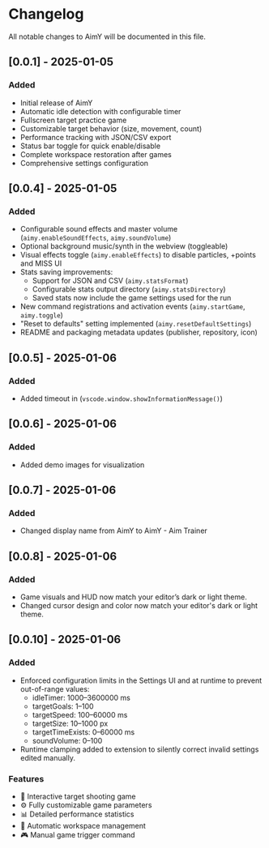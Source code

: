 # Changelog

All notable changes to AimY will be documented in this file.

## [0.0.1] - 2025-01-05

### Added

-   Initial release of AimY
-   Automatic idle detection with configurable timer
-   Fullscreen target practice game
-   Customizable target behavior (size, movement, count)
-   Performance tracking with JSON/CSV export
-   Status bar toggle for quick enable/disable
-   Complete workspace restoration after games
-   Comprehensive settings configuration

## [0.0.4] - 2025-01-05

### Added

-   Configurable sound effects and master volume (`aimy.enableSoundEffects`, `aimy.soundVolume`)
-   Optional background music/synth in the webview (toggleable)
-   Visual effects toggle (`aimy.enableEffects`) to disable particles, +points and MISS UI
-   Stats saving improvements:
    -   Support for JSON and CSV (`aimy.statsFormat`)
    -   Configurable stats output directory (`aimy.statsDirectory`)
    -   Saved stats now include the game settings used for the run
-   New command registrations and activation events (`aimy.startGame`, `aimy.toggle`)
-   "Reset to defaults" setting implemented (`aimy.resetDefaultSettings`)
-   README and packaging metadata updates (publisher, repository, icon)

## [0.0.5] - 2025-01-06

### Added

-   Added timeout in (`vscode.window.showInformationMessage()`)

## [0.0.6] - 2025-01-06

### Added

-   Added demo images for visualization

## [0.0.7] - 2025-01-06

### Added

-   Changed display name from AimY to AimY - Aim Trainer

## [0.0.8] - 2025-01-06

### Added

-   Game visuals and HUD now match your editor’s dark or light theme.
-   Changed cursor design and color now match your editor's dark or light theme.

## [0.0.10] - 2025-01-06

### Added

-   Enforced configuration limits in the Settings UI and at runtime to prevent out-of-range values:
    -   idleTimer: 1000–3600000 ms
    -   targetGoals: 1–100
    -   targetSpeed: 100–60000 ms
    -   targetSize: 10–1000 px
    -   targetTimeExists: 0–60000 ms
    -   soundVolume: 0–100
-   Runtime clamping added to extension to silently correct invalid settings edited manually.

### Features

-   🎯 Interactive target shooting game
-   ⚙️ Fully customizable game parameters
-   📊 Detailed performance statistics
-   🔄 Automatic workspace management
-   🎮 Manual game trigger command
